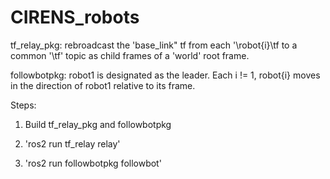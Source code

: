 # CIRENS_robots

tf_relay_pkg: rebroadcast the 'base_link" tf from each '\robot{i}\tf to a common '\tf' topic as child frames of a 'world' root frame. 

followbotpkg: robot1 is designated as the leader.  Each i != 1, robot{i} moves in the direction of robot1 relative to its frame. 

Steps:

1. Build tf_relay_pkg and followbotpkg

2. 'ros2 run tf_relay relay'
 
3. 'ros2 run followbotpkg followbot'

